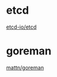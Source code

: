 # etcd
[etcd-io/etcd](https://github.com/etcd-io/etcd/releases)

# goreman
[mattn/goreman](https://github.com/mattn/goreman/releases)